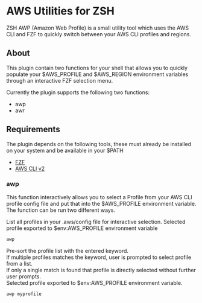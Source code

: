 # AWS Utilities for ZSH

ZSH AWP (Amazon Web Profile) is a small utility tool which uses the AWS CLI and FZF to quickly switch between your AWS CLI profiles and regions.

## About

This plugin contain two functions for your shell that allows you to quickly populate your $AWS_PROFILE and $AWS_REGION environment variables through an interactive FZF selection menu.

Currently the plugin supports the following two functions:
* awp
* awr

## Requirements

The plugin depends on the following tools, these must already be installed on your system and be available in your $PATH
* [FZF][fzf]
* [AWS CLI v2][AWSCLI]

### awp

This function interactively allows you to select a Profile from your AWS CLI profile config file and put that into the $AWS_PROFILE environment variable.
The function can be run two different ways.

List all profiles in your .aws/config file for interactive selection.
Selected profile exported to $env:AWS_PROFILE environment variable

```sh
awp
```

Pre-sort the profile list with the entered keyword.  
If multiple profiles matches the keyword, user is prompted to select profile from a list.  
If only a single match is found that profile is directly selected without further user prompts.  
Selected profile exported to $env:AWS_PROFILE environment variable.

```sh
awp myprofile
```

[fzf]: https://github.com/junegunn/fzf
[AWSCLI]: https://docs.aws.amazon.com/cli/latest/userguide/getting-started-install.html
